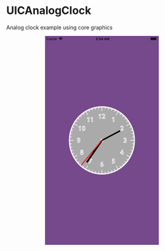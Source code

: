 # UICAnalogClock
Analog clock example using core graphics

<div align="center">
  <img src="https://github.com/Coder-ACJHP/UICAnalogClock/blob/master/ScreenShot.png" width=300 height=550>
</div>
